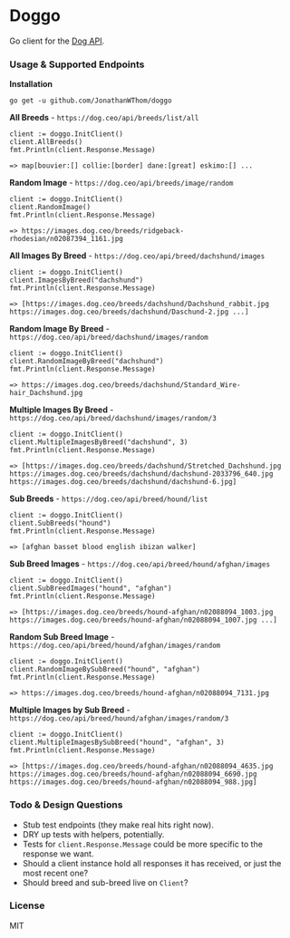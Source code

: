 # Doggo

Go client for the [Dog API](https://dog.ceo/dog-api/).

### Usage & Supported Endpoints

**Installation**

`go get -u github.com/JonathanWThom/doggo`

**All Breeds** - `https://dog.ceo/api/breeds/list/all`

  ```
  client := doggo.InitClient()
  client.AllBreeds()
  fmt.Println(client.Response.Message)

  => map[bouvier:[] collie:[border] dane:[great] eskimo:[] ...
  ```

**Random Image** - `https://dog.ceo/api/breeds/image/random`

  ```
  client := doggo.InitClient()
  client.RandomImage()
  fmt.Println(client.Response.Message)

  => https://images.dog.ceo/breeds/ridgeback-rhodesian/n02087394_1161.jpg
  ```

**All Images By Breed** - `https://dog.ceo/api/breed/dachshund/images`

  ```
  client := doggo.InitClient()
  client.ImagesByBreed("dachshund")
  fmt.Println(client.Response.Message)

  => [https://images.dog.ceo/breeds/dachshund/Dachshund_rabbit.jpg https://images.dog.ceo/breeds/dachshund/Daschund-2.jpg ...]
  ```

**Random Image By Breed** - `https://dog.ceo/api/breed/dachshund/images/random`

  ```
  client := doggo.InitClient()
  client.RandomImageByBreed("dachshund")
  fmt.Println(client.Response.Message)

  => https://images.dog.ceo/breeds/dachshund/Standard_Wire-hair_Dachshund.jpg
  ```

**Multiple Images By Breed** - `https://dog.ceo/api/breed/dachshund/images/random/3`

  ```
  client := doggo.InitClient()
  client.MultipleImagesByBreed("dachshund", 3)
  fmt.Println(client.Response.Message)

  => [https://images.dog.ceo/breeds/dachshund/Stretched_Dachshund.jpg https://images.dog.ceo/breeds/dachshund/dachshund-2033796_640.jpg https://images.dog.ceo/breeds/dachshund/dachshund-6.jpg]
  ```

**Sub Breeds** - `https://dog.ceo/api/breed/hound/list`

  ```
  client := doggo.InitClient()
  client.SubBreeds("hound")
  fmt.Println(client.Response.Message)

  => [afghan basset blood english ibizan walker]
  ```

**Sub Breed Images** - `https://dog.ceo/api/breed/hound/afghan/images`

  ```
  client := doggo.InitClient()
  client.SubBreedImages("hound", "afghan")
  fmt.Println(client.Response.Message)

  => [https://images.dog.ceo/breeds/hound-afghan/n02088094_1003.jpg https://images.dog.ceo/breeds/hound-afghan/n02088094_1007.jpg ...]
  ```

**Random Sub Breed Image** - `https://dog.ceo/api/breed/hound/afghan/images/random`

  ```
  client := doggo.InitClient()
  client.RandomImageBySubBreed("hound", "afghan")
  fmt.Println(client.Response.Message)

  => https://images.dog.ceo/breeds/hound-afghan/n02088094_7131.jpg
  ```

**Multiple Images by Sub Breed** - `https://dog.ceo/api/breed/hound/afghan/images/random/3`

  ```
  client := doggo.InitClient()
  client.MultipleImagesBySubBreed("hound", "afghan", 3)
  fmt.Println(client.Response.Message)

  => [https://images.dog.ceo/breeds/hound-afghan/n02088094_4635.jpg https://images.dog.ceo/breeds/hound-afghan/n02088094_6690.jpg https://images.dog.ceo/breeds/hound-afghan/n02088094_988.jpg]
  ```

### Todo & Design Questions

* Stub test endpoints (they make real hits right now).
* DRY up tests with helpers, potentially.
* Tests for `client.Response.Message` could be more specific to the response we want.
* Should a client instance hold all responses it has received, or just the most
recent one?
* Should breed and sub-breed live on `Client`?

### License

MIT
